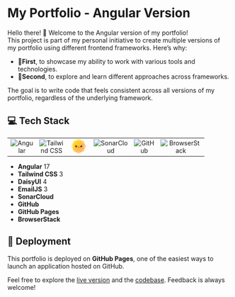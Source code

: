 # My Portfolio - Angular Version

Hello there! 👋 Welcome to the Angular version of my portfolio!  
This project is part of my personal initiative to create multiple versions of my portfolio using different frontend frameworks. Here’s why:

- 🥇**First**, to showcase my ability to work with various tools and technologies.
- 🥈**Second**, to explore and learn different approaches across frameworks.

The goal is to write code that feels consistent across all versions of my portfolio, regardless of the underlying framework.

## 💻 Tech Stack

<table width="100" align='center' >
  <tr>
      <td align='center' width="40">
        <img src="https://www.vectorlogo.zone/logos/angular/angular-icon.svg" width="32" title="Angular"/>        
      </td>
<td align='center' width="40">
        <img src="https://www.vectorlogo.zone/logos/tailwindcss/tailwindcss-icon.svg" width="32" title="Tailwind CSS"/>        
      </td>
<td align='center' width="40">
        <img src="https://raw.githubusercontent.com/gilbarbara/logos/92bb74e98bca1ea1ad794442676ebc4e75038adc/logos/daisyUI-icon.svg" width="32" title="DaisyUI"/>        
      </td>
<td align='center' width="40">
        <img src="https://raw.githubusercontent.com/gilbarbara/logos/92bb74e98bca1ea1ad794442676ebc4e75038adc/logos/sonarcloud-icon.svg" width="32" title="SonarCloud"/>        
      </td>
<td align='center' width="40">
        <img src="https://raw.githubusercontent.com/gilbarbara/logos/92bb74e98bca1ea1ad794442676ebc4e75038adc/logos/github-icon.svg" width="32" title="GitHub"/>        
      </td>
<td align='center' width="40">
        <img src="https://raw.githubusercontent.com/gilbarbara/logos/92bb74e98bca1ea1ad794442676ebc4e75038adc/logos/browserstack.svg" width="32" title="BrowserStack"/>        
      </td>
  </tr>
</table>

- **Angular** 17
- **Tailwind CSS** 3
- **DaisyUI** 4
- **EmailJS** 3
- **SonarCloud**
- **GitHub**
- **GitHub Pages**
- **BrowserStack**

## 🚀 Deployment

This portfolio is deployed on **GitHub Pages**, one of the easiest ways to launch an application hosted on GitHub.

Feel free to explore the [live version](https://giaspa.github.io/my-portfolio-angular/) and the [codebase](https://github.com/Giaspa/my-portfolio-angular). Feedback is always welcome!
